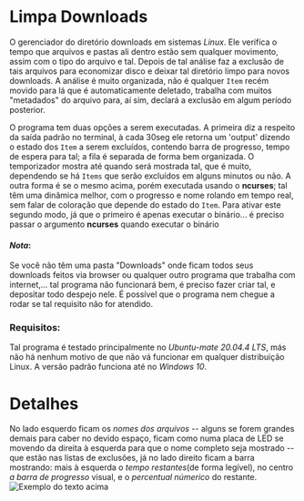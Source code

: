 # Limpa Downloads
O gerenciador do diretório downloads em sistemas *Linux*. Ele verifica o tempo que arquivos e pastas ali dentro estão sem qualquer movimento, assim com o tipo do arquivo e tal. Depois de tal análise faz a exclusão de tais arquivos para economizar disco e deixar tal diretório limpo para novos downloads. A análise é muito organizada, não é qualquer `Item` recém movido para lá que é automaticamente deletado, trabalha com muitos "metadados" do arquivo para, aí sim, declará a exclusão em algum período posterior.

O programa tem duas opções a serem executadas. A primeira diz a respeito da saída padrão no terminal, à cada 30seg ele retorna um 'output' dizendo o estado dos `Item` a serem excluídos, contendo barra de progresso, tempo de espera para tal; a fila é separada de forma bem organizada. O temporizador mostra até quando será mostrada tal, que é muito, dependendo se há `Items` que serão excluídos em alguns minutos ou não. A outra forma é se o mesmo acima, porém executada usando o **ncurses**; tal têm uma dinâmica melhor, com o progresso e nome rolando em tempo real, sem falar de coloração que depende do estado do `Item`.
Para ativar este segundo modo, já que o primeiro é apenas executar o binário... é preciso passar o argumento **ncurses** quando executar o binário

#### *Nota*:
Se você não têm uma pasta "Downloads" onde ficam todos seus downloads feitos via browser ou qualquer outro programa que trabalha com internet,... tal programa não funcionará bem, é preciso fazer criar tal, e depositar todo despejo nele. É possível que o programa nem chegue a rodar se tal requisito não for atendido.

### Requisitos: 
Tal programa é testado principalmente no *Ubuntu-mate 20.04.4 LTS*, más não há nenhum motivo de que não vá funcionar em qualquer distribuição Linux. A versão padrão funciona até no *Windows 10*.

# Detalhes
No lado esquerdo ficam os *nomes dos arquivos* -- alguns se forem grandes demais para caber no devido espaço, ficam como numa placa de LED se movendo da direita à esquerda para que o nome completo seja mostrado -- que estão nas listas de exclusões, já no lado direito ficam a barra mostrando: mais à esquerda o *tempo restantes*(de forma legível), no centro *a barra de progresso* visual, e  o *percentual númerico* do restante.
![Exemplo do texto acima](https://drive.google.com/drive/folders/1lajq62hNKcPnrKLFC_tVkTQrR4Ewu02a)
